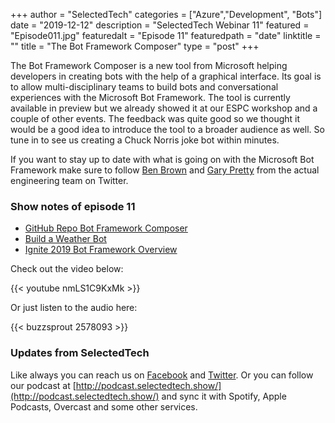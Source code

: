 +++
author = "SelectedTech"
categories = ["Azure","Development", "Bots"]
date = "2019-12-12"
description = "SelectedTech Webinar 11"
featured = "Episode011.jpg"
featuredalt = "Episode 11"
featuredpath = "date"
linktitle = ""
title = "The Bot Framework Composer"
type = "post"
+++

The Bot Framework Composer is a new tool from Microsoft helping developers in creating bots with the help of a graphical interface. Its goal is to allow multi-disciplinary teams to build bots and conversational experiences with the Microsoft Bot Framework. The tool is currently available in preview but we already showed it at our ESPC workshop and a couple of other events. The feedback was quite good so we thought it would be a good idea to introduce the tool to a broader audience as well. So tune in to see us creating a Chuck Norris joke bot within minutes.

If you want to stay up to date with what is going on with the Microsoft Bot Framework make sure to follow [Ben Brown](https://twitter.com/benbrown) and [Gary Pretty](https://twitter.com/GaryPretty) from the actual engineering team on Twitter.

### Show notes of episode 11

- [GitHub Repo Bot Framework Composer](https://github.com/microsoft/BotFramework-Composer)
- [Build a Weather Bot](https://www.youtube.com/watch?v=ZNcfIgO8biw)
- [Ignite 2019 Bot Framework Overview](https://www.youtube.com/watch?v=1CE86ftA-28)

Check out the video below:

{{< youtube nmLS1C9KxMk >}}

Or just listen to the audio here:

{{< buzzsprout 2578093 >}}

### Updates from SelectedTech

Like always you can reach us on [Facebook](https://www.facebook.com/SelectedTechPage/) and [Twitter](https://twitter.com/selectedtech). Or you can follow our podcast at [http://podcast.selectedtech.show/](http://podcast.selectedtech.show/) and sync it with Spotify, Apple Podcasts, Overcast and some other services.
